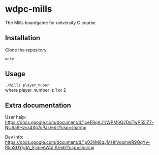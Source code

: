 # wdpc-mills
The Mills boardgame for university C course

Installation
------------
Clone the repository  
```
make
```
Usage
--------
`./mills player_nuber`  
where player_number is 1 or 2

Extra documentation
----

User help: https://docs.google.com/document/d/1oeFBqKJ1rWPM6Q2DdTwP55lZ7-NU6a9Hzvs4Xg7cPJs/edit?usp=sharing

Dev info: https://docs.google.com/document/d/1p03hM8qJMHnVoomwR9GqYv-R5nSUYydA_SjimeAWoLA/edit?usp=sharing
